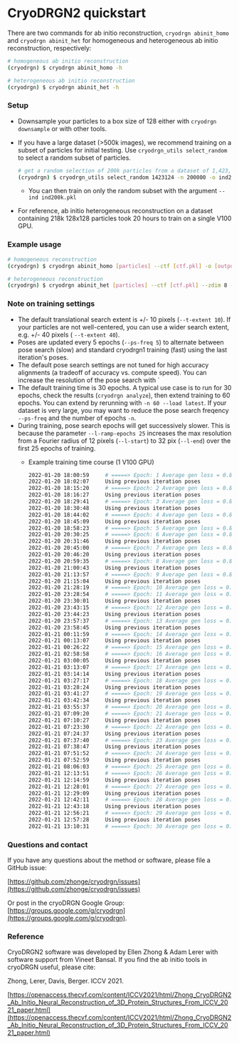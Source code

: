 # CryoDRGN2 quickstart

There are two commands for ab initio reconstruction, `cryodrgn abinit_homo` and `cryodrgn abinit_het` for homogeneous and heterogeneous ab initio reconstruction, respectively:

```bash
# homogeneous ab initio reconstruction
(cryodrgn) $ cryodrgn abinit_homo -h

# heterogeneous ab initio reconstruction
(cryodrgn) $ cryodrgn abinit_het -h
```

### Setup

- Downsample your particles to a box size of 128 either with `cryodrgn downsample` or with other tools.
- If you have a large dataset (>500k images), we recommend training on a subset of particles for initial testing. Use `cryodrgn_utils select_random` to select a random subset of particles.

    ```bash
    # get a random selection of 200k particles from a dataset of 1,423,124 particles
    (cryodrgn) $ cryodrgn_utils select_random 1423124 -n 200000 -o ind200k.pkl
    ```

    - You can then train on only the random subset with the argument `--ind ind200k.pkl`
- For reference, ab initio heterogeneous reconstruction on a dataset containing 218k 128x128 particles took 20 hours to train on a single V100 GPU.

### Example usage

```bash
# homogeneous reconstruction
(cryodrgn) $ cryodrgn abinit_homo [particles] --ctf [ctf.pkl] -o [output_directory]  >> output.log

# heterogeneous reconstruction
(cryodrgn) $ cryodrgn abinit_het [particles] --ctf [ctf.pkl] --zdim 8 -o [output_directory]  >> output.log
```

### Note on training settings

- The default translational search extent is +/- 10 pixels (`--t-extent 10`). If your particles are not well-centered, you can use a wider search extent, e.g. +/- 40 pixels ( `--t-extent 40`).
- Poses are updated every 5 epochs (`--ps-freq 5`) to alternate between pose search (slow) and standard cryodrgn1 training (fast) using the last iteration's poses.
- The default pose search settings are not tuned for high accuracy alignments (a tradeoff of accuracy vs. compute speed). You can increase the resolution of the pose search with `
- The default training time is 30 epochs. A typical use case is to run for 30 epochs, check the results (`cryodrgn analyze`), then extend training to 60 epochs. You can extend by rerunning with `-n 60 --load latest`. If your dataset is very large, you may want to reduce the pose search freqency `--ps-freq` and the number of epochs `-n`.
- During training, pose search epochs will get successively slower. This is because the parameter `--l-ramp-epochs 25` increases the max resolution from a Fourier radius of 12 pixels (`--l-start`) to 32 pix (`--l-end`) over the first 25 epochs of training.
    - Example training time course (1 V100 GPU)

        ```bash
        2022-01-20 18:00:59     # =====> Epoch: 1 Average gen loss = 0.8816, KLD = 0.8981, total loss = 0.8817; Finished in 1:13:20.758477
        2022-01-20 18:02:07     Using previous iteration poses
        2022-01-20 18:15:20     # =====> Epoch: 2 Average gen loss = 0.8825, KLD = 1.6127, total loss = 0.8826; Finished in 0:13:13.168348
        2022-01-20 18:16:27     Using previous iteration poses
        2022-01-20 18:29:41     # =====> Epoch: 3 Average gen loss = 0.8818, KLD = 1.8766, total loss = 0.8819; Finished in 0:13:14.378679
        2022-01-20 18:30:48     Using previous iteration poses
        2022-01-20 18:44:02     # =====> Epoch: 4 Average gen loss = 0.8811, KLD = 2.0323, total loss = 0.8812; Finished in 0:13:13.887047
        2022-01-20 18:45:09     Using previous iteration poses
        2022-01-20 18:58:23     # =====> Epoch: 5 Average gen loss = 0.8808, KLD = 2.1141, total loss = 0.8809; Finished in 0:13:14.298884
        2022-01-20 20:30:25     # =====> Epoch: 6 Average gen loss = 0.8783, KLD = 2.0354, total loss = 0.8784; Finished in 1:30:55.173547
        2022-01-20 20:31:46     Using previous iteration poses
        2022-01-20 20:45:00     # =====> Epoch: 7 Average gen loss = 0.878, KLD = 2.1416, total loss = 0.8782; Finished in 0:13:14.021982
        2022-01-20 20:46:20     Using previous iteration poses
        2022-01-20 20:59:35     # =====> Epoch: 8 Average gen loss = 0.8778, KLD = 2.1859, total loss = 0.8780; Finished in 0:13:14.906471
        2022-01-20 21:00:43     Using previous iteration poses
        2022-01-20 21:13:57     # =====> Epoch: 9 Average gen loss = 0.8776, KLD = 2.2222, total loss = 0.8778; Finished in 0:13:14.233966
        2022-01-20 21:15:04     Using previous iteration poses
        2022-01-20 21:28:19     # =====> Epoch: 10 Average gen loss = 0.8775, KLD = 2.2439, total loss = 0.8776; Finished in 0:13:14.907938
        2022-01-20 23:28:54     # =====> Epoch: 11 Average gen loss = 0.8769, KLD = 2.2428, total loss = 0.8771; Finished in 1:59:27.793799
        2022-01-20 23:30:01     Using previous iteration poses
        2022-01-20 23:43:15     # =====> Epoch: 12 Average gen loss = 0.8769, KLD = 2.3463, total loss = 0.8770; Finished in 0:13:14.289931
        2022-01-20 23:44:23     Using previous iteration poses
        2022-01-20 23:57:37     # =====> Epoch: 13 Average gen loss = 0.8767, KLD = 2.3692, total loss = 0.8769; Finished in 0:13:14.531232
        2022-01-20 23:58:45     Using previous iteration poses
        2022-01-21 00:11:59     # =====> Epoch: 14 Average gen loss = 0.8766, KLD = 2.3928, total loss = 0.8768; Finished in 0:13:14.821960
        2022-01-21 00:13:07     Using previous iteration poses
        2022-01-21 00:26:22     # =====> Epoch: 15 Average gen loss = 0.8765, KLD = 2.4063, total loss = 0.8767; Finished in 0:13:15.422771
        2022-01-21 02:58:58     # =====> Epoch: 16 Average gen loss = 0.8762, KLD = 2.3726, total loss = 0.8764; Finished in 2:31:28.195825
        2022-01-21 03:00:05     Using previous iteration poses
        2022-01-21 03:13:07     # =====> Epoch: 17 Average gen loss = 0.8762, KLD = 2.4672, total loss = 0.8764; Finished in 0:13:02.429271
        2022-01-21 03:14:14     Using previous iteration poses
        2022-01-21 03:27:17     # =====> Epoch: 18 Average gen loss = 0.876, KLD = 2.4911, total loss = 0.8762; Finished in 0:13:02.989886
        2022-01-21 03:28:24     Using previous iteration poses
        2022-01-21 03:41:27     # =====> Epoch: 19 Average gen loss = 0.876, KLD = 2.5077, total loss = 0.8762; Finished in 0:13:02.990354
        2022-01-21 03:42:34     Using previous iteration poses
        2022-01-21 03:55:37     # =====> Epoch: 20 Average gen loss = 0.8759, KLD = 2.5235, total loss = 0.8761; Finished in 0:13:02.651984
        2022-01-21 07:09:20     # =====> Epoch: 21 Average gen loss = 0.8756, KLD = 2.4737, total loss = 0.8758; Finished in 3:12:35.716970
        2022-01-21 07:10:27     Using previous iteration poses
        2022-01-21 07:23:30     # =====> Epoch: 22 Average gen loss = 0.8757, KLD = 2.5532, total loss = 0.8759; Finished in 0:13:02.696251
        2022-01-21 07:24:37     Using previous iteration poses
        2022-01-21 07:37:40     # =====> Epoch: 23 Average gen loss = 0.8756, KLD = 2.5753, total loss = 0.8758; Finished in 0:13:03.271111
        2022-01-21 07:38:47     Using previous iteration poses
        2022-01-21 07:51:52     # =====> Epoch: 24 Average gen loss = 0.8755, KLD = 2.5935, total loss = 0.8757; Finished in 0:13:05.296650
        2022-01-21 07:52:59     Using previous iteration poses
        2022-01-21 08:06:03     # =====> Epoch: 25 Average gen loss = 0.8755, KLD = 2.6057, total loss = 0.8757; Finished in 0:13:03.414230
        2022-01-21 12:13:51     # =====> Epoch: 26 Average gen loss = 0.8753, KLD = 2.5529, total loss = 0.8755; Finished in 4:06:41.267859
        2022-01-21 12:14:59     Using previous iteration poses
        2022-01-21 12:28:01     # =====> Epoch: 27 Average gen loss = 0.8753, KLD = 2.6321, total loss = 0.8755; Finished in 0:13:02.813657
        2022-01-21 12:29:09     Using previous iteration poses
        2022-01-21 12:42:11     # =====> Epoch: 28 Average gen loss = 0.8752, KLD = 2.6528, total loss = 0.8754; Finished in 0:13:02.511731
        2022-01-21 12:43:18     Using previous iteration poses
        2022-01-21 12:56:21     # =====> Epoch: 29 Average gen loss = 0.8752, KLD = 2.6635, total loss = 0.8754; Finished in 0:13:02.821824
        2022-01-21 12:57:28     Using previous iteration poses
        2022-01-21 13:10:31     # =====> Epoch: 30 Average gen loss = 0.8751, KLD = 2.6744, total loss = 0.8753; Finished in 0:13:02.737088
        ```

### Questions and contact

If you have any questions about the method or software, please file a GitHub issue:

[https://github.com/zhonge/cryodrgn/issues](https://github.com/zhonge/cryodrgn/issues)

Or post in the cryoDRGN Google Group: [https://groups.google.com/g/cryodrgn](https://groups.google.com/g/cryodrgn).


### Reference

CryoDRGN2 software was developed by Ellen Zhong & Adam Lerer with software support from Vineet Bansal.
If you find the ab initio tools in cryoDRGN useful, please cite:

Zhong, Lerer, Davis, Berger. ICCV 2021.

[https://openaccess.thecvf.com/content/ICCV2021/html/Zhong_CryoDRGN2_Ab_Initio_Neural_Reconstruction_of_3D_Protein_Structures_From_ICCV_2021_paper.html](https://openaccess.thecvf.com/content/ICCV2021/html/Zhong_CryoDRGN2_Ab_Initio_Neural_Reconstruction_of_3D_Protein_Structures_From_ICCV_2021_paper.html)

